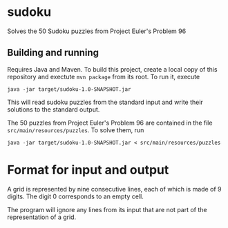 # sudoku
Solves the 50 Sudoku puzzles from Project Euler's Problem 96

## Building and running

Requires Java and Maven. To build this project, create a local copy of this repository and exectute `mvn package` from its root. To run it, execute
```
java -jar target/sudoku-1.0-SNAPSHOT.jar
```
This will read sudoku puzzles from the standard input and write their solutions to the standard output.

The 50 puzzles from Project Euler's Problem 96 are contained in the file `src/main/resources/puzzles`. To solve them, run 
```
java -jar target/sudoku-1.0-SNAPSHOT.jar < src/main/resources/puzzles
```

# Format for input and output

A grid is represented by nine consecutive lines, each of which is made of 9 digits. The digit 0 corresponds to an empty cell.

The program will ignore any lines from its input that are not part of the representation of a grid.
